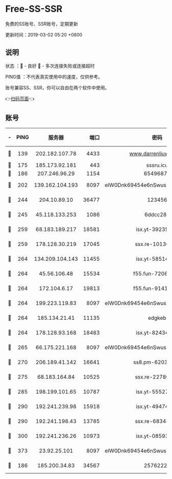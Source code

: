 # Free-SS-SSR

免费的SS账号、SSR账号，定期更新

更新时间：2019-03-02 05:20 +0800

## 说明

状态     ：🙂 - 良好 🙁 - 多次连接失败或连接超时

PING值   ：不代表真实使用中的速度，仅供参考。

账号兼容SS、SSR，你可以自由在两个软件中使用。

👉[扫码页面](https://liesauer.github.io/free-ss-ssr.github.io/)👈

## 账号

|-|PING|服务器|端口|密码|加密方式|区域|
|:----:|:----:|:-----:|-----:|:----:|:----:|:----:|
|🙂|139|202.182.107.78|4433|www.darrenliuwei.com|aes-256-cfb|JP|
|🙂|175|185.173.92.181|443|sssru.icu|rc4-md5|RU|
|🙂|186|207.246.96.29|1154|65496879|chacha20|US|
|🙂|202|139.162.104.193|8097|eIW0Dnk69454e6nSwuspv9DmS201tQ0D|aes-256-cfb|JP|
|🙂|244|204.10.89.10|36477|123456|aes-256-cfb|US|
|🙂|245|45.118.133.253|1086|6ddcc286|aes-256-cfb|SG|
|🙂|259|68.183.189.217|18581|isx.yt-39235450|aes-256-cfb|SG|
|🙂|259|178.128.30.219|17045|ssx.re-10130614|aes-256-cfb|SG|
|🙂|264|134.209.104.143|11455|isx.yt-58514874|aes-256-cfb|SG|
|🙂|264|45.56.106.48|15534|f55.fun-72089775|aes-256-cfb|US|
|🙂|264|172.104.6.17|19813|f55.fun-91414761|aes-256-cfb|US|
|🙂|264|199.223.119.83|8097|eIW0Dnk69454e6nSwuspv9DmS201tQ0D|aes-256-cfb|US|
|🙂|264|185.134.21.41|11135|edgkeb|aes-256-cfb|GB|
|🙂|264|178.128.93.168|18483|isx.yt-82434305|aes-256-cfb|SG|
|🙂|265|66.175.221.168|8097|eIW0Dnk69454e6nSwuspv9DmS201tQ0D|aes-256-cfb|US|
|🙂|270|206.189.41.142|16641|ss8.pm-62032966|aes-256-cfb|SG|
|🙂|275|68.183.164.84|10525|ssx.re-22780644|aes-256-cfb|US|
|🙂|285|198.199.101.65|10787|isx.yt-55527234|aes-256-cfb|US|
|🙂|290|192.241.239.98|15918|isx.yt-49474525|aes-256-cfb|US|
|🙂|290|192.241.198.43|13785|ssx.re-68345510|aes-256-cfb|US|
|🙂|300|192.241.236.26|10973|isx.yt-08593579|aes-256-cfb|US|
|🙂|373|23.92.25.101|8097|eIW0Dnk69454e6nSwuspv9DmS201tQ0D|aes-256-cfb|US|
|🙂|186|185.200.34.83|34567|25762225|aes-256-cfb|US|
